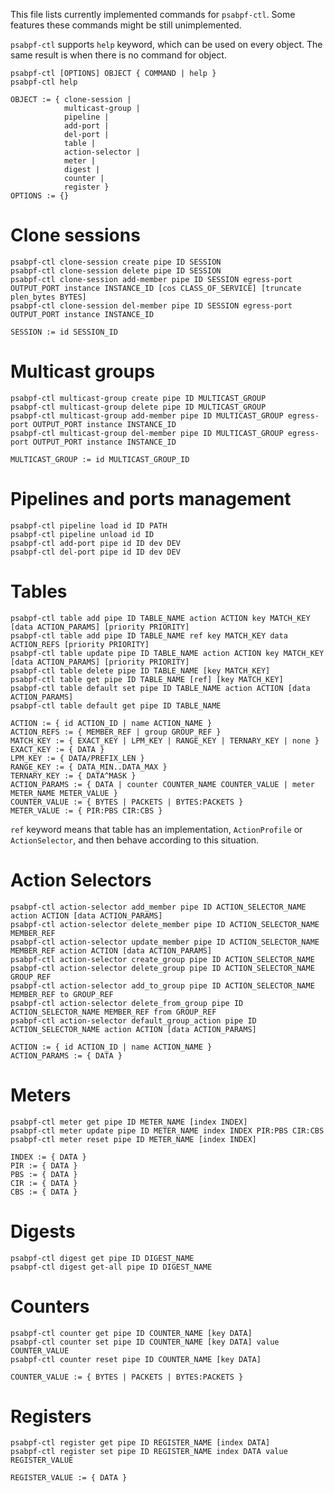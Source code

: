 This file lists currently implemented commands for `psabpf-ctl`. Some features these commands might be still unimplemented.

`psabpf-ctl` supports `help` keyword, which can be used on every object. The same result is when there is no command
for object.

```shell
psabpf-ctl [OPTIONS] OBJECT { COMMAND | help }
psabpf-ctl help

OBJECT := { clone-session |
            multicast-group |
            pipeline |
            add-port |
            del-port |
            table |
            action-selector |
            meter |
            digest |
            counter |
            register }
OPTIONS := {}
```

# Clone sessions

```shell
psabpf-ctl clone-session create pipe ID SESSION
psabpf-ctl clone-session delete pipe ID SESSION
psabpf-ctl clone-session add-member pipe ID SESSION egress-port OUTPUT_PORT instance INSTANCE_ID [cos CLASS_OF_SERVICE] [truncate plen_bytes BYTES]
psabpf-ctl clone-session del-member pipe ID SESSION egress-port OUTPUT_PORT instance INSTANCE_ID

SESSION := id SESSION_ID
```

# Multicast groups

```shell
psabpf-ctl multicast-group create pipe ID MULTICAST_GROUP
psabpf-ctl multicast-group delete pipe ID MULTICAST_GROUP
psabpf-ctl multicast-group add-member pipe ID MULTICAST_GROUP egress-port OUTPUT_PORT instance INSTANCE_ID
psabpf-ctl multicast-group del-member pipe ID MULTICAST_GROUP egress-port OUTPUT_PORT instance INSTANCE_ID

MULTICAST_GROUP := id MULTICAST_GROUP_ID
```

# Pipelines and ports management

```shell
psabpf-ctl pipeline load id ID PATH
psabpf-ctl pipeline unload id ID
psabpf-ctl add-port pipe id ID dev DEV
psabpf-ctl del-port pipe id ID dev DEV
```

# Tables

```shell
psabpf-ctl table add pipe ID TABLE_NAME action ACTION key MATCH_KEY [data ACTION_PARAMS] [priority PRIORITY]
psabpf-ctl table add pipe ID TABLE_NAME ref key MATCH_KEY data ACTION_REFS [priority PRIORITY]
psabpf-ctl table update pipe ID TABLE_NAME action ACTION key MATCH_KEY [data ACTION_PARAMS] [priority PRIORITY]
psabpf-ctl table delete pipe ID TABLE_NAME [key MATCH_KEY]
psabpf-ctl table get pipe ID TABLE_NAME [ref] [key MATCH_KEY]
psabpf-ctl table default set pipe ID TABLE_NAME action ACTION [data ACTION_PARAMS]
psabpf-ctl table default get pipe ID TABLE_NAME

ACTION := { id ACTION_ID | name ACTION_NAME }
ACTION_REFS := { MEMBER_REF | group GROUP_REF } 
MATCH_KEY := { EXACT_KEY | LPM_KEY | RANGE_KEY | TERNARY_KEY | none }
EXACT_KEY := { DATA }
LPM_KEY := { DATA/PREFIX_LEN }
RANGE_KEY := { DATA_MIN..DATA_MAX }
TERNARY_KEY := { DATA^MASK }
ACTION_PARAMS := { DATA | counter COUNTER_NAME COUNTER_VALUE | meter METER_NAME METER_VALUE }
COUNTER_VALUE := { BYTES | PACKETS | BYTES:PACKETS }
METER_VALUE := { PIR:PBS CIR:CBS }
```

`ref` keyword means that table has an implementation, `ActionProfile` or `ActionSelector`, and then behave according to
this situation.

# Action Selectors

```shell
psabpf-ctl action-selector add_member pipe ID ACTION_SELECTOR_NAME action ACTION [data ACTION_PARAMS]
psabpf-ctl action-selector delete_member pipe ID ACTION_SELECTOR_NAME MEMBER_REF
psabpf-ctl action-selector update_member pipe ID ACTION_SELECTOR_NAME MEMBER_REF action ACTION [data ACTION_PARAMS]
psabpf-ctl action-selector create_group pipe ID ACTION_SELECTOR_NAME
psabpf-ctl action-selector delete_group pipe ID ACTION_SELECTOR_NAME GROUP_REF
psabpf-ctl action-selector add_to_group pipe ID ACTION_SELECTOR_NAME MEMBER_REF to GROUP_REF
psabpf-ctl action-selector delete_from_group pipe ID ACTION_SELECTOR_NAME MEMBER_REF from GROUP_REF
psabpf-ctl action-selector default_group_action pipe ID ACTION_SELECTOR_NAME action ACTION [data ACTION_PARAMS]

ACTION := { id ACTION_ID | name ACTION_NAME }
ACTION_PARAMS := { DATA }
```

# Meters

```shell
psabpf-ctl meter get pipe ID METER_NAME [index INDEX]
psabpf-ctl meter update pipe ID METER_NAME index INDEX PIR:PBS CIR:CBS
psabpf-ctl meter reset pipe ID METER_NAME [index INDEX]

INDEX := { DATA }
PIR := { DATA }
PBS := { DATA }
CIR := { DATA }
CBS := { DATA }
```

# Digests

```shell
psabpf-ctl digest get pipe ID DIGEST_NAME
psabpf-ctl digest get-all pipe ID DIGEST_NAME
```

# Counters

```shell
psabpf-ctl counter get pipe ID COUNTER_NAME [key DATA]
psabpf-ctl counter set pipe ID COUNTER_NAME [key DATA] value COUNTER_VALUE
psabpf-ctl counter reset pipe ID COUNTER_NAME [key DATA]

COUNTER_VALUE := { BYTES | PACKETS | BYTES:PACKETS }
```

# Registers

```shell
psabpf-ctl register get pipe ID REGISTER_NAME [index DATA]
psabpf-ctl register set pipe ID REGISTER_NAME index DATA value REGISTER_VALUE

REGISTER_VALUE := { DATA }
```
